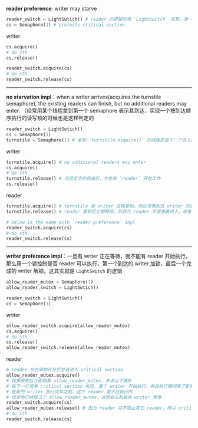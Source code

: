 **reader preference**: writer may starve 

```python
reader_switch = LightSwtich() # reader 的逻辑可用 `LightSwitch` 实现，第一个 `reader` 加锁，最后一个完成的 `reader` 解锁
cs = Semaphore(1) # protects critical section
```

writer
```python
cs.acquire()
# do sth
cs.release()
```

```python
reader_switch.acquire(cs)
# do sth 
reader_switch.release(cs)
```

---

**no starvation impl**：when a writer arrives(acquires the turnstile semaphore), the existing readers can finish, but no additional readers may enter.
    （经常用某个线程拿到第一个 semaphore 表示其到达，实现一个按到达顺序执行的读写锁的时候也是这样判定的

```python
reader_switch = LightSwtich() 
cs = Semaphore(1) 
turnstile = Semaphore(1) # 拿到 `turnstile.acquire()` 的线程即是下一个进入的线程
```

writer
```python
turnstile.acquire() # no additional readers may enter
cs.acquire()
# do sth
turnstile.release() # 当且仅当他完成后，才能有 `reader` 开始工作
cs.release()
```

reader
```python
turnstile.acquire() # turnstile 被 writer 进程拿到，则必须等到该 writer 完成任务
turnstile.release() # reader 拿到后立即释放，则其它 reader 可紧接着进入，或者被某个 writer 拿到

# below is the same with `reader preference` impl
reader_switch.acquire(cs)
# do sth 
reader_switch.release(cs)
```

---

**writer preference impl**：一旦有 writer 正在等待，就不能有 reader 开始执行。那么用一个锁控制是否 reader 可以执行，第一个到达的 writer 加锁，最后一个完成的 writer 解锁。这其实就是 `LightSwitch` 的逻辑

```python
allow_reader_mutex = Semaphore(1)
allow_reader_switch = LightSwtich() 

reader_switch = LightSwtich() 
cs = Semaphore(1) 
```

writer 
```python
allow_reader_switch.acquire(allow_reader_mutex)
cs.acquire()
# do sth
cs.release()
allow_reader_switch.release(allow_reader_mutex)
```

reader 
```python
# reader 仅在获取许可后尝试进入 critical section
allow_reader_mutex.acquire() 
# 如果获取后立即释放 allow_reader_mutex，考虑以下情形
# 在下一行竞争 critical section 失败，某个 writer 开始执行，并且执行期间来了新的 writer
# 在新的 writer 执行完毕之前，这个 reader 是不应执行的
# 但是他已经经过了 allow_reader_mutex，进而会去和新的 writer 竞争
reader_switch.acquire(cs)
allow_reader_mutex.release() # 因为 reader 并不阻止其它 reader，所以 critical section 内的 reader 不应持有 allow_reader_mutex
# do sth 
reader_switch.release(cs)
```